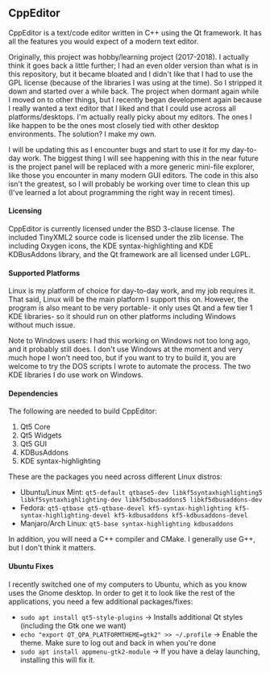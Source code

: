 ## CppEditor
CppEditor is a text/code editor written in C++ using the Qt framework. It has all the features you would expect of a modern text editor.

Originally, this project was hobby/learning project (2017-2018). I actually think it goes back a little further; I had an even older version than what is in this repository, but it became bloated and I didn't like that I had to use the GPL license (because of the libraries I was using at the time). So I stripped it down and started over a while back. The project when dormant again while I moved on to other things, but I recently began development again because I really wanted a text editor that I liked and that I could use across all platforms/desktops. I'm actually really picky about my editors. The ones I like happen to be the ones most closely tied with other desktop environments. The solution? I make my own.

I will be updating this as I encounter bugs and start to use it for my day-to-day work. The biggest thing I will see happening with this in the near future is the project panel will be replaced with a more generic mini-file explorer, like those you encounter in many modern GUI editors. The code in this also isn't the greatest, so I will probably be working over time to clean this up (I've learned a lot about programming the right way in recent times).

#### Licensing
CppEditor is currently licensed under the BSD 3-clause license. The included TinyXML2 source code is licensed under the zlib license. The including Oxygen icons, the KDE syntax-highlighting and KDE KDBusAddons library, and the Qt framework are all licensed under LGPL.

#### Supported Platforms
Linux is my platform of choice for day-to-day work, and my job requires it. That said, Linux will be the main platform I support this on. However, the program is also meant to be very portable- it only uses Qt and a few tier 1 KDE libraries- so it should run on other platforms including Windows without much issue.

Note to Windows users: I had this working on Windows not too long ago, and it probably still does. I don't use Windows at the moment and very much hope I won't need too, but if you want to try to build it, you are welcome to try the DOS scripts I wrote to automate the process. The two KDE libraries I do use work on Windows.

#### Dependencies
The following are needed to build CppEditor:   
1. Qt5 Core
2. Qt5 Widgets
3. Qt5 GUI
4. KDBusAddons
6. KDE syntax-highlighting

These are the packages you need across different Linux distros:   
- Ubuntu/Linux Mint: `qt5-default qtbase5-dev libkf5syntaxhighlighting5 libkf5syntaxhighlighting-dev libkf5dbusaddons5 libkf5dbusaddons-dev`   
- Fedora: `qt5-qtbase qt5-qtbase-devel kf5-syntax-highlighting kf5-syntax-highlighting-devel kf5-kdbusaddons kf5-kdbusaddons-devel`   
- Manjaro/Arch Linux: `qt5-base syntax-highlighting kdbusaddons`   

In addition, you will need a C++ compiler and CMake. I generally use G++, but I don't think it matters.

#### Ubuntu Fixes

I recently switched one of my computers to Ubuntu, which as you know uses the Gnome desktop. In order to get it to look like the rest of the applications, you need a few additional packages/fixes:   
* `sudo apt install qt5-style-plugins` -> Installs additional Qt styles (including the Gtk one we want)
* `echo "export QT_QPA_PLATFORMTHEME=gtk2" >> ~/.profile` -> Enable the theme. Make sure to log out and back in when you're done
* `sudo apt install appmenu-gtk2-module` -> If you have a delay launching, installing this will fix it.


